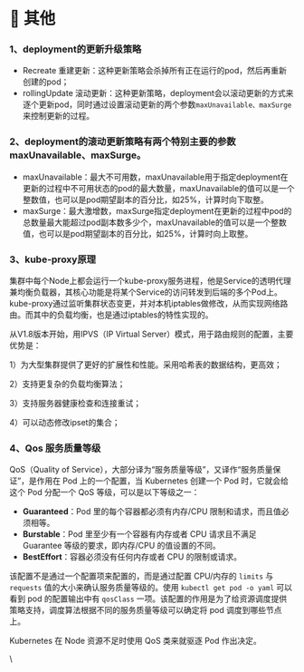 # 🥭 其他

### 1、deployment的更新升级策略 <a href="#deployment-de-geng-xin-sheng-ji-ce-lve-you-na-xie" id="deployment-de-geng-xin-sheng-ji-ce-lve-you-na-xie"></a>

* Recreate 重建更新：这种更新策略会杀掉所有正在运行的pod，然后再重新创建的pod；
* rollingUpdate 滚动更新：这种更新策略，deployment会以滚动更新的方式来逐个更新pod，同时通过设置滚动更新的两个参数`maxUnavailable、maxSurge`来控制更新的过程。

### 2、deployment的滚动更新策略有两个特别主要的参数maxUnavailable、maxSurge。

* maxUnavailable：最大不可用数，maxUnavailable用于指定deployment在更新的过程中不可用状态的pod的最大数量，maxUnavailable的值可以是一个整数值，也可以是pod期望副本的百分比，如25%，计算时向下取整。
* maxSurge：最大激增数，maxSurge指定deployment在更新的过程中pod的总数量最大能超过pod副本数多少个，maxUnavailable的值可以是一个整数值，也可以是pod期望副本的百分比，如25%，计算时向上取整。

### 3、kube-proxy原理

集群中每个Node上都会运行一个kube-proxy服务进程，他是Service的透明代理兼均衡负载器，其核心功能是将某个Service的访问转发到后端的多个Pod上。kube-proxy通过监听集群状态变更，并对本机iptables做修改，从而实现网络路由。而其中的负载均衡，也是通过iptables的特性实现的。

从V1.8版本开始，用IPVS（IP Virtual Server）模式，用于路由规则的配置，主要优势是：

1）为大型集群提供了更好的扩展性和性能。采用哈希表的数据结构，更高效；

2）支持更复杂的负载均衡算法；

3）支持服务器健康检查和连接重试；

4）可以动态修改ipset的集合；

### 4、Qos 服务质量等级

QoS（Quality of Service），大部分译为“服务质量等级”，又译作“服务质量保证”，是作用在 Pod 上的一个配置，当 Kubernetes 创建一个 Pod 时，它就会给这个 Pod 分配一个 QoS 等级，可以是以下等级之一：

* **Guaranteed**：Pod 里的每个容器都必须有内存/CPU 限制和请求，而且值必须相等。
* **Burstable**：Pod 里至少有一个容器有内存或者 CPU 请求且不满足 Guarantee 等级的要求，即内存/CPU 的值设置的不同。
* **BestEffort**：容器必须没有任何内存或者 CPU 的限制或请求。

该配置不是通过一个配置项来配置的，而是通过配置 CPU/内存的 `limits` 与 `requests` 值的大小来确认服务质量等级的。使用 `kubectl get pod -o yaml` 可以看到 pod 的配置输出中有 `qosClass` 一项。该配置的作用是为了给资源调度提供策略支持，调度算法根据不同的服务质量等级可以确定将 pod 调度到哪些节点上。

Kubernetes 在 Node 资源不足时使用 QoS 类来就驱逐 Pod 作出决定。

\




